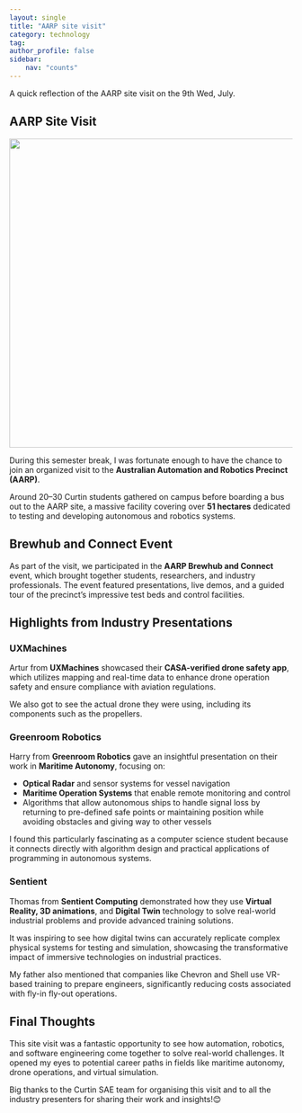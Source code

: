```yaml
---
layout: single
title: "AARP site visit"
category: technology
tag: 
author_profile: false
sidebar:
    nav: "counts"
---
```


A quick reflection of the AARP site visit on the 9th Wed, July.

## AARP Site Visit

<div style="text-align: left; margin-bottom: 5px;">
  <img src="{{site.url}}/images/2025-07-09-AARP/01.png" style="width: 550px;" />
</div>

During this semester break, I was fortunate enough to have the chance to join an organized visit to the **Australian Automation and Robotics Precinct (AARP)**.

Around 20–30 Curtin students gathered on campus before boarding a bus out to the AARP site, a massive facility covering over **51 hectares** dedicated to testing and developing autonomous and robotics systems.


## Brewhub and Connect Event

As part of the visit, we participated in the **AARP Brewhub and Connect** event, which brought together students, researchers, and industry professionals. The event featured presentations, live demos, and a guided tour of the precinct’s impressive test beds and control facilities.


## Highlights from Industry Presentations

### UXMachines

Artur from **UXMachines** showcased their **CASA-verified drone safety app**, which utilizes mapping and real-time data to enhance drone operation safety and ensure compliance with aviation regulations.

We also got to see the actual drone they were using, including its components such as the propellers.


### Greenroom Robotics

Harry from **Greenroom Robotics** gave an insightful presentation on their work in **Maritime Autonomy**, focusing on:

- **Optical Radar** and sensor systems for vessel navigation
- **Maritime Operation Systems** that enable remote monitoring and control
- Algorithms that allow autonomous ships to handle signal loss by returning to pre-defined safe points or maintaining position while avoiding obstacles and giving way to other vessels

I found this particularly fascinating as a computer science student because it connects directly with algorithm design and practical applications of programming in autonomous systems.


### Sentient

Thomas from **Sentient Computing** demonstrated how they use **Virtual Reality, 3D animations**, and **Digital Twin** technology to solve real-world industrial problems and provide advanced training solutions.

It was inspiring to see how digital twins can accurately replicate complex physical systems for testing and simulation, showcasing the transformative impact of immersive technologies on industrial practices.

My father also mentioned that companies like Chevron and Shell use VR-based training to prepare engineers, significantly reducing costs associated with fly-in fly-out operations.


## Final Thoughts

This site visit was a fantastic opportunity to see how automation, robotics, and software engineering come together to solve real-world challenges. It opened my eyes to potential career paths in fields like maritime autonomy, drone operations, and virtual simulation.

Big thanks to the Curtin SAE team for organising this visit and to all the industry presenters for sharing their work and insights!😊